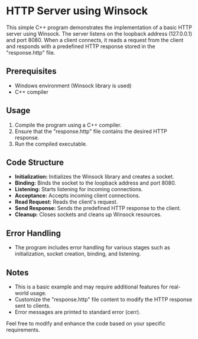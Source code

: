 # HTTP Server using Winsock

This simple C++ program demonstrates the implementation of a basic HTTP server using Winsock. The server listens on the loopback address (127.0.0.1) and port 8080. When a client connects, it reads a request from the client and responds with a predefined HTTP response stored in the "response.http" file.

## Prerequisites

- Windows environment (Winsock library is used)
- C++ compiler

## Usage

1. Compile the program using a C++ compiler.
2. Ensure that the "response.http" file contains the desired HTTP response.
3. Run the compiled executable.

## Code Structure

- **Initialization:** Initializes the Winsock library and creates a socket.
- **Binding:** Binds the socket to the loopback address and port 8080.
- **Listening:** Starts listening for incoming connections.
- **Acceptance:** Accepts incoming client connections.
- **Read Request:** Reads the client's request.
- **Send Response:** Sends the predefined HTTP response to the client.
- **Cleanup:** Closes sockets and cleans up Winsock resources.

## Error Handling

- The program includes error handling for various stages such as initialization, socket creation, binding, and listening.

## Notes

- This is a basic example and may require additional features for real-world usage.
- Customize the "response.http" file content to modify the HTTP response sent to clients.
- Error messages are printed to standard error (cerr).

Feel free to modify and enhance the code based on your specific requirements.

